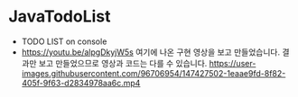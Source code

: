 # JavaTodoList
- TODO LIST on console
- https://youtu.be/alpgDkyjW5s 여기에 나온 구현 영상을 보고 만들었습니다. 결과만 보고 만들었으므로 영상과 코드는 다를 수 있습니다.
https://user-images.githubusercontent.com/96706954/147427502-1eaae9fd-8f82-405f-9f63-d2834978aa6c.mp4

